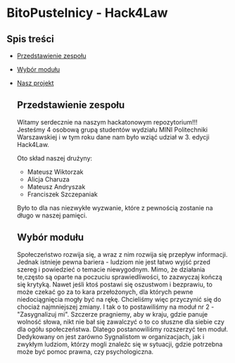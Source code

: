 # BitoPustelnicy - Hack4Law

## Spis treści
* [Przedstawienie zespołu](#przedstawienie-zespołu)
* [Wybór modułu](#wybór-modułu)
* [Nasz projekt](#nasz-projekt)


  ## Przedstawienie zespołu
  Witamy serdecznie na naszym hackatonowym repozytorium!!!\
  Jesteśmy 4 osobową grupą studentów wydziału MINI Politechniki Warszawskiej i w tym roku dane nam było wziąć udział w 3. edycji Hack4Law.

  Oto skład naszej drużyny:
  - Mateusz Wiktorzak
  - Alicja Charuza
  - Mateusz Andryszak
  - Franciszek Szczepaniak
  
  Było to dla nas niezwykłe wyzwanie, które z pewnością zostanie na długo w naszej pamięci. 

  ## Wybór modułu
  Społeczeństwo rozwija się, a wraz z nim rozwija się przepływ informacji. Jednak istnieje pewna bariera - ludziom nie jest łatwo wyjść przed szereg i powiedzieć o temacie niewygodnym. Mimo, że działania te,często są oparte na poczuciu sprawiedliwości, to zazwyczaj kończą się krytyką. Nawet jeśli ktoś postawi się oszustwom i bezprawiu, to może czekać go za to kara przełożonych, dla których pewne niedociągnięcia mogły być na rękę. Chcieliśmy więc przyczynić się do chociaż najmniejszej zmiany. I tak o to postawiliśmy na moduł nr 2 - "Zasygnalizuj mi". Szczerze pragniemy, aby w kraju, gdzie panuje wolność słowa, nikt nie bał się zawalczyć o to co słuszne dla siebie czy dla ogółu społeczeństwa. Dlatego postanowiliśmy rozszerzyć ten moduł. Dedykowany on jest zarówno Sygnalistom w organizacjach, jak i zwykłym ludziom, którzy mogli znaleźc się w sytuacji, gdzie potrzebna może być pomoc prawna, czy psychologiczna. 
  
